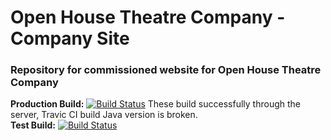 # Open House Theatre Company - Company Site
### Repository for commissioned website for Open House Theatre Company
__Production Build:__
[![Build Status](https://travis-ci.com/lothamersam/OpenHouseWeb.svg?token=QpLwBhGZHQrQ9Fsf3ZVc&branch=master)](https://travis-ci.com/lothamersam/OpenHouseWeb) These build successfully through the server, Travic CI build Java version is broken.<br>
__Test Build:__
[![Build Status](https://travis-ci.com/lothamersam/OpenHouseWeb.svg?token=QpLwBhGZHQrQ9Fsf3ZVc&branch=test)](https://travis-ci.com/lothamersam/OpenHouseWeb)
